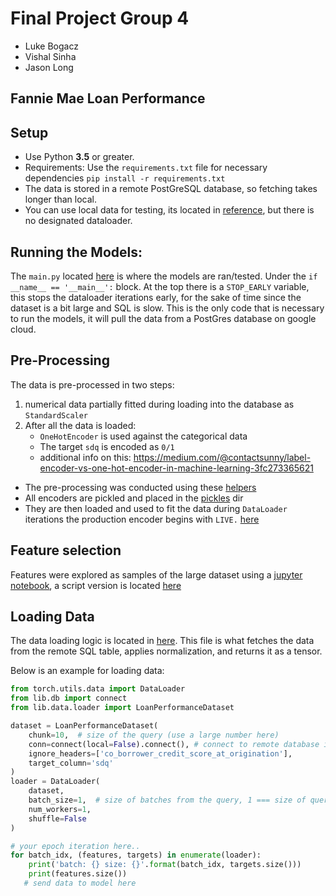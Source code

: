 # Final Project Group 4
- Luke Bogacz
- Vishal Sinha
- Jason Long

## Fannie Mae Loan Performance

## Setup
- Use Python **3.5** or greater.
- Requirements: Use the `requirements.txt` file for necessary dependencies `pip install -r requirements.txt`
- The data is stored in a remote PostGreSQL database, so fetching takes longer than local.
- You can use local data for testing, its located in [reference](./reference), but there is no designated dataloader.

## Running the Models:
The `main.py` located [here](./main.py) is where the models are ran/tested. Under the `if __name__ == '__main__':` block.
At the top there is a `STOP_EARLY` variable, this stops the dataloader iterations early, for the sake of time since the dataset is a bit large and SQL is slow.
This is the only code that is necessary to run the models, it will pull the data from a PostGres database on google cloud. 

## Pre-Processing
The data is pre-processed in two steps:
1. numerical data  partially fitted during loading into the database as `StandardScaler`
2. After all the data is loaded:
   - `OneHotEncoder` is used against the categorical data
   - The target `sdq` is encoded as `0/1`
   - additional info on this: https://medium.com/@contactsunny/label-encoder-vs-one-hot-encoder-in-machine-learning-3fc273365621

- The pre-processing was conducted using these [helpers](./lib/helpers)
- All encoders are pickled and placed in the [pickles](./pickles) dir
- They are then loaded and used to fit the data during `DataLoader` iterations
the production encoder begins with `LIVE.` [here](./pickles/LIVE.pre_processing_encoders.pkl)

## Feature selection
Features were explored as samples of the large dataset using a [jupyter notebook](./feature_selection.ipynb), a script version is located [here](./feature_selection.py)

## Loading Data
The data loading logic is located in [here](./lib/data/loader.py). This file is what fetches the data from the remote SQL table, applies normalization, and returns it as a tensor.

Below is an example for loading data:
```python
from torch.utils.data import DataLoader
from lib.db import connect
from lib.data.loader import LoanPerformanceDataset 

dataset = LoanPerformanceDataset(
    chunk=10,  # size of the query (use a large number here)
    conn=connect(local=False).connect(), # connect to remote database instance ( google cloud )
    ignore_headers=['co_borrower_credit_score_at_origination'],
    target_column='sdq'
)
loader = DataLoader(
    dataset,
    batch_size=1,  # size of batches from the query, 1 === size of query, 2 = 1/2 query size
    num_workers=1,
    shuffle=False
)

# your epoch iteration here..
for batch_idx, (features, targets) in enumerate(loader):
    print('batch: {} size: {}'.format(batch_idx, targets.size()))
    print(features.size())
   # send data to model here
    
```